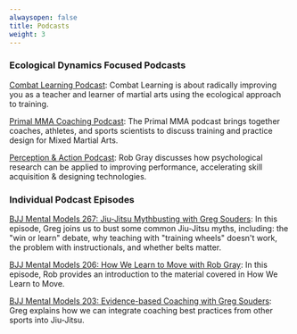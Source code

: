 ```yaml
---
alwaysopen: false
title: Podcasts
weight: 3
---
```


### Ecological Dynamics Focused Podcasts

[Combat Learning Podcast](https://www.combatlearning.com/): Combat Learning is about radically improving you as a teacher and learner of martial arts using the ecological approach to training.

[Primal MMA Coaching Podcast](https://theprimalmmacoachingpodcast.buzzsprout.com/): The Primal MMA podcast brings together coaches, athletes, and sports scientists to discuss training and practice design for Mixed Martial Arts. 

[Perception & Action Podcast](https://perceptionaction.com/): Rob Gray discusses how psychological research can be applied to improving performance, accelerating skill acquisition & designing technologies.

### Individual Podcast Episodes

[BJJ Mental Models 267: Jiu-Jitsu Mythbusting with Greg Souders](https://podcast.bjjmentalmodels.com/243161/13666720-ep-267-jiu-jitsu-mythbusting-feat-greg-souders): In this episode, Greg joins us to bust some common Jiu-Jitsu myths, including: the "win or learn" debate, why teaching with "training wheels" doesn't work, the problem with instructionals, and whether belts matter.

[BJJ Mental Models 206: How We Learn to Move with Rob Gray](https://podcast.bjjmentalmodels.com/243161/11525059-ep-206-how-we-learn-to-move-feat-dr-rob-gray): In this episode, Rob provides an introduction to the material covered in How We Learn to Move.

[BJJ Mental Models 203: Evidence-based Coaching with Greg Souders](https://podcast.bjjmentalmodels.com/243161/11295325): Greg explains how we can integrate coaching best practices from other sports into Jiu-Jitsu.


